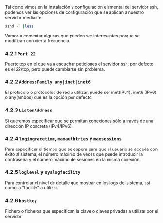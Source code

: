 Tal como vimos en la instalación y configuración elemental del servidor ssh, podemos ver las opciones de configuración que se aplican a nuestro servidor mediante:

```bash
sshd -T |less
```
Vamos a comentar algunas que pueden ser interesantes porque se modifican con cierta frecuencia.

### 4.2.1 `Port 22`

Puerto tcp en el que va a escuchar peticiones el servidor ssh, por defecto es el 22/tcp, pero puede cambiarse sin problema.

### 4.2.2 `AddressFamily any|inet|inet6`

El protocolo o protocolos de red a utilizar, puede ser inet(IPv4), inet6 (IPv6) o any(ambos) que es la opción por defecto.

### 4.2.3 `ListenAddress`

Si queremos especificar que se permitan conexiones sólo a través de una dirección IP concreta (IPv4/IPv6).

### 4.2.4 `logingracetime`, `maxauthtries` y `maxsessions`

Para especificar el tiempo que se espera para que el usuario se acceda con éxito al sistema, el número máximo de veces que puede introducir la contraseña y el número máximo de sesiones en la misma conexión.

### 4.2.5 `loglevel` y `syslogfacility`

Para controlar el nivel de detalle que mostrar en los logs del sistema, así como la “facility” a utilizar.

### 4.2.6 `hostkey`

Fichero o ficheros que especifican la clave o claves privadas a utilizar por el servidor.
